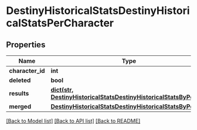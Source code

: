 # DestinyHistoricalStatsDestinyHistoricalStatsPerCharacter

## Properties
Name | Type | Description | Notes
------------ | ------------- | ------------- | -------------
**character_id** | **int** |  | [optional] 
**deleted** | **bool** |  | [optional] 
**results** | [**dict(str, DestinyHistoricalStatsDestinyHistoricalStatsByPeriod)**](DestinyHistoricalStatsDestinyHistoricalStatsByPeriod.md) |  | [optional] 
**merged** | [**DestinyHistoricalStatsDestinyHistoricalStatsByPeriod**](DestinyHistoricalStatsDestinyHistoricalStatsByPeriod.md) |  | [optional] 

[[Back to Model list]](../README.md#documentation-for-models) [[Back to API list]](../README.md#documentation-for-api-endpoints) [[Back to README]](../README.md)


